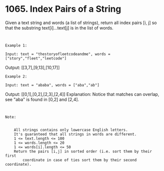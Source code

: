# 1065. Index Pairs of a String

Given a text string and words (a list of strings), return all
        index pairs [i, j] so that the substring text[i]...text[j] is
        in the list of words.

     

    Example 1:

    Input: text = "thestoryofleetcodeandme", words = ["story","fleet","leetcode"]
Output: [[3,7],[9,13],[10,17]]

    Example 2:

    Input: text = "ababa", words = ["aba","ab"]
Output: [[0,1],[0,2],[2,3],[2,4]]
Explanation: 
Notice that matches can overlap, see "aba" is found in [0,2] and [2,4].

     

    Note:

    
        All strings contains only lowercase English letters.
        It's guaranteed that all strings in words are different.
        1 <= text.length <= 100
        1 <= words.length <= 20
        1 <= words[i].length <= 50
        Return the pairs [i,j] in sorted order (i.e. sort them by their first
            coordinate in case of ties sort them by their second coordinate).